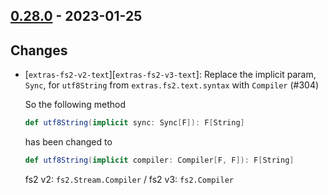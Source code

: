 ## [0.28.0](https://github.com/Kevin-Lee/extras/issues?utf8=%E2%9C%93&q=is%3Aissue+is%3Aclosed+-label%3Ainvalid+milestone%3Amilestone29) - 2023-01-25

## Changes
* [`extras-fs2-v2-text`][`extras-fs2-v3-text`]: Replace the implicit param, `Sync`, for `utf8String` from `extras.fs2.text.syntax` with `Compiler` (#304)
  
  So the following method 
  ```scala
  def utf8String(implicit sync: Sync[F]): F[String]
  ```
  has been changed to
  ```scala
  def utf8String(implicit compiler: Compiler[F, F]): F[String]
  ```
  fs2 v2: `fs2.Stream.Compiler` / fs2 v3: `fs2.Compiler`
